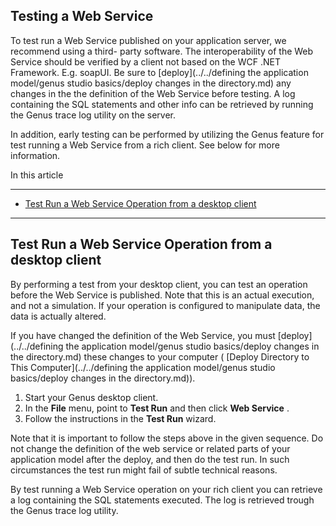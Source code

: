## Testing a Web Service

To test run a Web Service published on your application server, we recommend using a third- party software. The interoperability of the Web Service should be verified by a client not based on the WCF .NET Framework. E.g. soapUI. Be sure to [deploy](../../defining the application model/genus studio basics/deploy changes in the directory.md) any changes in the the definition of the Web Service before testing. A log containing the SQL statements and other info can be retrieved by running the Genus trace log utility on the server.

In addition, early testing can be performed by utilizing the Genus feature for test running a Web Service from a rich client. See below for more information.  

In this article

* * *

*   [Test Run a Web Service Operation from a desktop client](#test-run-a-web-service-operation-from-a-desktop-client)

* * *

## Test Run a Web Service Operation from a desktop client

By performing a test from your desktop client, you can test an operation before the Web Service is published. Note that this is an actual execution, and not a simulation. If your operation is configured to manipulate data, the data is actually altered. 

If you have changed the definition of the Web Service, you must [deploy](../../defining the application model/genus studio basics/deploy changes in the directory.md) these changes to your computer ( [Deploy Directory to This Computer](../../defining the application model/genus studio basics/deploy changes in the directory.md)). 

 1.  Start your Genus desktop client.
2.  In the **File** menu, point to **Test Run** and then click **Web Service** .
3.  Follow the instructions in the **Test Run** wizard.

Note that it is important to follow the steps above in the given sequence. Do not change the definition of the web service or related parts of your application model after the deploy, and then do the test run. In such circumstances the test run might fail of subtle technical reasons.

By test running a Web Service operation on your rich client you can retrieve a log containing the SQL statements executed. The log is retrieved trough the Genus trace log utility.  

